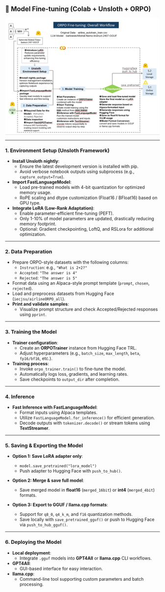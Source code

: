 ## 🧪 Model Fine-tuning (Colab + Unsloth + ORPO)

![ORPO Fine-tuning Workflow](img/ORPO%20Fine-Tuning%20Workflow.png)

---

### **1. Environment Setup (Unsloth Framework)**

- **Install Unsloth nightly**:
  - Ensure the latest development version is installed with pip.
  - Avoid verbose notebook outputs using subprocess (e.g., `capture_output=True`).
- **Import FastLanguageModel**:
  - Load pre-trained models with 4-bit quantization for optimized memory usage.
  - RoPE scaling and dtype customization (Float16 / BFloat16) based on GPU type.
- **Integrate LoRA (Low-Rank Adaptation)**:
  - Enable parameter-efficient fine-tuning (PEFT).
  - Only 1-10% of model parameters are updated, drastically reducing memory footprint.
  - Optional: Gradient checkpointing, LoftQ, and RSLora for additional optimization.

---

### **2. Data Preparation**

- Prepare ORPO-style datasets with the following columns:
  - `Instruction`: e.g., `"What is 2+2?"`
  - `Accepted`: `"The answer is 4"`
  - `Rejected`: `"The answer is 5"`
- Format data using an Alpaca-style prompt template (`prompt`, `chosen`, `rejected`).
- Load and preprocess datasets from Hugging Face (`iecjsu/airlineORPO_all`).
- **Print and validate samples**:
  - Visualize prompt structure and check Accepted/Rejected responses using `pprint`.

---

### **3. Training the Model**

- **Trainer configuration**:
  - Create an **ORPOTrainer** instance from Hugging Face TRL.
  - Adjust hyperparameters (e.g., `batch_size`, `max_length`, `beta`, `fp16/bf16`, etc.).
- **Training process**:
  - Invoke `orpo_trainer.train()` to fine-tune the model.
  - Automatically logs loss, gradients, and learning rates.
  - Save checkpoints to `output_dir` after completion.

---

### **4. Inference**

- **Fast Inference with FastLanguageModel**:
  - Format inputs using Alpaca templates.
  - Utilize `FastLanguageModel.for_inference()` for efficient generation.
  - Decode outputs with `tokenizer.decode()` or stream tokens using **TextStreamer**.

---

### **5. Saving & Exporting the Model**

- **Option 1: Save LoRA adapter only**:
  - `model.save_pretrained("lora_model")`
  - Push adapter to Hugging Face with `push_to_hub()`.

- **Option 2: Merge & save full model**:
  - Save merged model in **float16** (`merged_16bit`) or **int4** (`merged_4bit`) formats.

- **Option 3: Export to GGUF / llama.cpp formats**:
  - Support for `q8_0`, `q4_k_m`, and `f16` quantization methods.
  - Save locally with `save_pretrained_gguf()` or push to Hugging Face via `push_to_hub_gguf()`.

---

### **6. Deploying the Model**

- **Local deployment**:
  - Integrate `.gguf` models into **GPT4All** or **llama.cpp** CLI workflows.
- **GPT4All**:
  - GUI-based interface for easy interaction.
- **llama.cpp**:
  - Command-line tool supporting custom parameters and batch processing.





